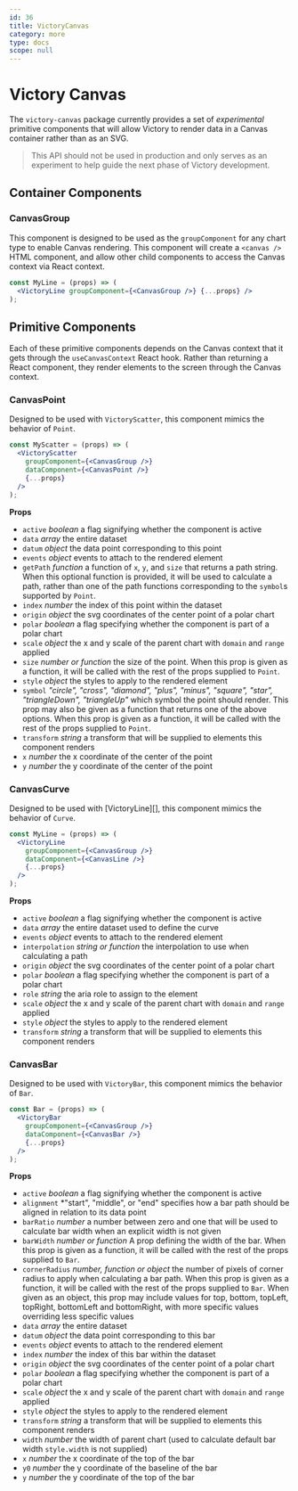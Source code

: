 ```yaml
---
id: 36
title: VictoryCanvas
category: more
type: docs
scope: null
---
```


# Victory Canvas

The `victory-canvas` package currently provides a set of *experimental* primitive components that will allow Victory to render data in a Canvas container rather than as an SVG.

> This API should not be used in production and only serves as an experiment to help guide the next phase of Victory development.

## Container Components

### CanvasGroup

This component is designed to be used as the `groupComponent` for any chart type to enable Canvas rendering. This component will create a `<canvas />` HTML component, and allow other child components to access the Canvas context via React context.

```jsx
const MyLine = (props) => (
  <VictoryLine groupComponent={<CanvasGroup />} {...props} />
);
```

## Primitive Components

Each of these primitive components depends on the Canvas context that it gets through the `useCanvasContext` React hook. Rather than returning a React component, they render elements to the screen through the Canvas context.

### CanvasPoint

Designed to be used with `VictoryScatter`, this component mimics the behavior of `Point`.

```jsx
const MyScatter = (props) => (
  <VictoryScatter
    groupComponent={<CanvasGroup />}
    dataComponent={<CanvasPoint />}
    {...props}
  />
);
```

**Props**

- `active` _boolean_ a flag signifying whether the component is active
- `data` _array_ the entire dataset
- `datum` _object_ the data point corresponding to this point
- `events` _object_ events to attach to the rendered element
- `getPath` _function_ a function of `x`, `y`, and `size` that returns a path string. When this optional function is provided, it will be used to calculate a path, rather than one of the path functions corresponding to the `symbol`s supported by `Point`.
- `index` _number_ the index of this point within the dataset
- `origin` _object_ the svg coordinates of the center point of a polar chart
- `polar` _boolean_ a flag specifying whether the component is part of a polar chart
- `scale` _object_ the x and y scale of the parent chart with `domain` and `range` applied
- `size` _number or function_ the size of the point. When this prop is given as a function, it will be called with the rest of the props supplied to `Point`.
- `style` _object_ the styles to apply to the rendered element
- `symbol` _"circle", "cross", "diamond", "plus", "minus", "square", "star", "triangleDown", "triangleUp"_ which symbol the point should render. This prop may also be given as a function that returns one of the above options. When this prop is given as a function, it will be called with the rest of the props supplied to `Point`.
- `transform` _string_ a transform that will be supplied to elements this component renders
- `x` _number_ the x coordinate of the center of the point
- `y` _number_ the y coordinate of the center of the point

### CanvasCurve

Designed to be used with [VictoryLine][], this component mimics the behavior of `Curve`.

```jsx
const MyLine = (props) => (
  <VictoryLine
    groupComponent={<CanvasGroup />}
    dataComponent={<CanvasLine />}
    {...props}
  />
);
```

**Props**

- `active` _boolean_ a flag signifying whether the component is active
- `data` _array_ the entire dataset used to define the curve
- `events` _object_ events to attach to the rendered element
- `interpolation` _string or function_ the interpolation to use when calculating a path
- `origin` _object_ the svg coordinates of the center point of a polar chart
- `polar` _boolean_ a flag specifying whether the component is part of a polar chart
- `role` _string_ the aria role to assign to the element
- `scale` _object_ the x and y scale of the parent chart with `domain` and `range` applied
- `style` _object_ the styles to apply to the rendered element
- `transform` _string_ a transform that will be supplied to elements this component renders

### CanvasBar

Designed to be used with `VictoryBar`, this component mimics the behavior of `Bar`.

```jsx
const Bar = (props) => (
  <VictoryBar
    groupComponent={<CanvasGroup />}
    dataComponent={<CanvasBar />}
    {...props}
  />
);
```

**Props**

- `active` _boolean_ a flag signifying whether the component is active
- `alignment` \*"start", "middle", or "end" specifies how a bar path should be aligned in relation to its data point
- `barRatio` _number_ a number between zero and one that will be used to calculate bar width when an explicit width is not given
- `barWidth` _number or function_ A prop defining the width of the bar. When this prop is given as a function, it will be called with the rest of the props supplied to `Bar`.
- `cornerRadius` _number, function or object_ the number of pixels of corner radius to apply when calculating a bar path. When this prop is given as a function, it will be called with the rest of the props supplied to `Bar`. When given as an object, this prop may include values for top, bottom, topLeft, topRight, bottomLeft and bottomRight, with more specific values overriding less specific values
- `data` _array_ the entire dataset
- `datum` _object_ the data point corresponding to this bar
- `events` _object_ events to attach to the rendered element
- `index` _number_ the index of this bar within the dataset
- `origin` _object_ the svg coordinates of the center point of a polar chart
- `polar` _boolean_ a flag specifying whether the component is part of a polar chart
- `scale` _object_ the x and y scale of the parent chart with `domain` and `range` applied
- `style` _object_ the styles to apply to the rendered element
- `transform` _string_ a transform that will be supplied to elements this component renders
- `width` _number_ the width of parent chart (used to calculate default bar width `style.width` is not supplied)
- `x` _number_ the x coordinate of the top of the bar
- `y0` _number_ the y coordinate of the baseline of the bar
- `y` _number_ the y coordinate of the top of the bar
